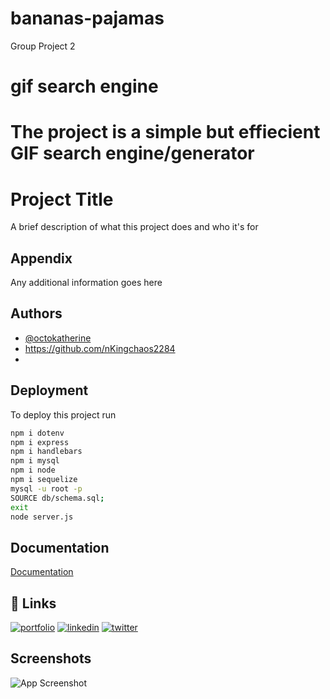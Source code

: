 # bananas-pajamas

Group Project 2

# gif search engine

The project is a simple but effiecient GIF search engine/generator
==================================================================

# Project Title

A brief description of what this project does and who it's for

## Appendix

Any additional information goes here

## Authors

- [@octokatherine](https://www.github.com/octokatherine)
- https://github.com/nKingchaos2284
- 

## Deployment

To deploy this project run

```bash
npm i dotenv
npm i express
npm i handlebars
npm i mysql
npm i node
npm i sequelize
mysql -u root -p
SOURCE db/schema.sql;
exit
node server.js

```

## Documentation

[Documentation](https://linktodocumentation)

## 🔗 Links

[![portfolio](https://img.shields.io/badge/my_portfolio-000?style=for-the-badge&logo=ko-fi&logoColor=white)](https://katherineoelsner.com/)
[![linkedin](https://img.shields.io/badge/linkedin-0A66C2?style=for-the-badge&logo=linkedin&logoColor=white)](https://www.linkedin.com/)
[![twitter](https://img.shields.io/badge/twitter-1DA1F2?style=for-the-badge&logo=twitter&logoColor=white)](https://twitter.com/)

## Screenshots

![App Screenshot](https://via.placeholder.com/468x300?text=App+Screenshot+Here)
